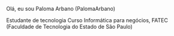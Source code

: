 Olá, eu sou Paloma Arbano (PalomaArbano)

Estudante de tecnologia
Curso Informática para negócios, FATEC (Faculdade de Tecnologia do Estado de São Paulo)
